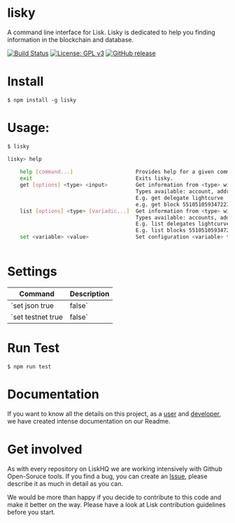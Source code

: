 # lisky
A command line interface for Lisk.
Lisky is dedicated to help you finding information in the blockchain and database. 

[![Build Status](https://jenkins.lisk.io/job/Lisky-pipeline/development)](https://jenkins.lisk.io/job/Lisky-pipeline/job/development/)
[![License: GPL v3](https://img.shields.io/badge/License-GPL%20v3-blue.svg)](http://www.gnu.org/licenses/gpl-3.0)
[![GitHub release](https://img.shields.io/badge/version-0.1.0-blue.svg)](#)

# Install

```
$ npm install -g lisky
```

# Usage:
    
```bash
$ lisky

lisky> help
    
    help [command...]                    Provides help for a given command.
    exit                                 Exits lisky.
    get [options] <type> <input>         Get information from <type> with parameter <input>.
                                         Types available: account, address, block, delegate, transaction
                                         E.g. get delegate lightcurve
                                         e.g. get block 5510510593472232540
    list [options] <type> [variadic...]  Get information from <type> with parameters [input, input, ...].
                                         Types available: accounts, addresses, blocks, delegates, transactions
                                         E.g. list delegates lightcurve tosch
                                         E.g. list blocks 5510510593472232540 16450842638530591789
    set <variable> <value>               Set configuration <variable> to <value>
    
```


# Settings

| Command | Description |
| --- | --- |
| `set json true|false` | Sets default to json output (true) or text output (false) |
| `set testnet true|false` | Set default to testnet (true) or mainnet (false) |

# Run Test

```
$ npm run test
```

# Documentation

If you want to know all the details on this project, as a [user](https://docs.lisk.io/v1.1/docs/user-documentation) and [developer](https://docs.lisk.io/v1.1/docs/developer-documentation), we have created intense documentation on our Readme.


# Get involved

As with every repository on LiskHQ we are working intensively with Github Open-Soruce tools.
If you find a bug, you can create an [Issue](https://github.com/LiskHQ/lisky/issues), please describe it as much in detail as you can.

We would be more than happy if you decide to contribute to this code and make it better on the way. Please have a look at Lisk contribution guidelines before you start.